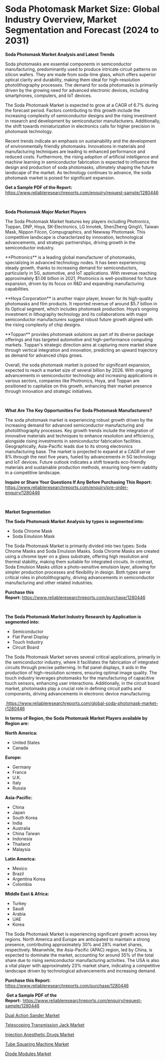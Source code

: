 <p><h1>Soda Photomask Market Size: Global Industry Overview, Market Segmentation and Forecast (2024 to 2031)</h1></p><p><strong>Soda Photomask Market Analysis and Latest Trends</strong></p>
<p><p>Soda photomasks are essential components in semiconductor manufacturing, predominantly used to produce intricate circuit patterns on silicon wafers. They are made from soda-lime glass, which offers superior optical clarity and durability, making them ideal for high-resolution photolithography processes. The demand for soda photomasks is primarily driven by the growing need for advanced electronic devices, including smartphones, computers, and IoT devices.</p><p>The Soda Photomask Market is expected to grow at a CAGR of 6.7% during the forecast period. Factors contributing to this growth include the increasing complexity of semiconductor designs and the rising investment in research and development by semiconductor manufacturers. Additionally, the shift towards miniaturization in electronics calls for higher precision in photomask technology.</p><p>Recent trends indicate an emphasis on sustainability and the development of environmentally friendly photomasks. Innovations in materials and manufacturing techniques are leading to enhanced performance and reduced costs. Furthermore, the rising adoption of artificial intelligence and machine learning in semiconductor fabrication is expected to influence the design and production of soda photomasks, ultimately shaping the future landscape of the market. As technology continues to advance, the soda photomask market is poised for significant expansion.</p></p>
<p><strong>Get a Sample PDF of the Report:&nbsp;</strong> <a href="https://www.reliableresearchreports.com/enquiry/request-sample/1280446?utm_campaign=1676&utm_medium=2&utm_source=Github&utm_content=ia&utm_term=18102024&utm_id=soda-photomask">https://www.reliableresearchreports.com/enquiry/request-sample/1280446</a></p>
<p>&nbsp;</p>
<p><strong>Soda Photomask Major Market Players</strong></p>
<p><p>The Soda Photomask Market features key players including Photronics, Toppan, DNP, Hoya, SK-Electronics, LG Innotek, ShenZheng QingVi, Taiwan Mask, Nippon Filcon, Compugraphics, and Newway Photomask. This competitive landscape is characterized by innovation, technological advancements, and strategic partnerships, driving growth in the semiconductor industry.</p><p>**Photronics** is a leading global manufacturer of photomasks, specializing in advanced technology nodes. It has been experiencing steady growth, thanks to increasing demand for semiconductors, particularly in 5G, automotive, and IoT applications. With revenue reaching approximately $1.06 billion in 2021, Photronics is well-positioned for future expansion, driven by its focus on R&D and expanding manufacturing capabilities.</p><p>**Hoya Corporation** is another major player, known for its high-quality photomasks and film products. It reported revenue of around $5.7 billion in its Optical segment, which includes photomask production. Hoya’s ongoing investment in lithography technology and its collaborations with major semiconductor manufacturers suggest robust future growth aligned with the rising complexity of chip designs.</p><p>**Toppan** provides photomask solutions as part of its diverse package offerings and has targeted automotive and high-performance computing markets. Toppan's strategic direction aims at capturing more market share through vertical integration and innovation, predicting an upward trajectory as demand for advanced chips grows.</p><p>Overall, the soda photomask market is poised for significant expansion, expected to reach a market size of several billion by 2026. With ongoing advancements in semiconductor technology and increasing applications in various sectors, companies like Photronics, Hoya, and Toppan are positioned to capitalize on this growth, enhancing their market presence through innovation and strategic initiatives.</p></p>
<p>&nbsp;</p>
<p><strong>What Are The Key Opportunities For Soda Photomask Manufacturers?</strong></p>
<p><p>The soda photomask market is experiencing robust growth driven by the increasing demand for advanced semiconductor manufacturing and photolithography processes. Key growth trends include the integration of innovative materials and techniques to enhance resolution and efficiency, alongside rising investments in semiconductor fabrication facilities. Geographically, Asia-Pacific leads due to its strong electronics manufacturing base. The market is projected to expand at a CAGR of over 8% through the next five years, fueled by advancements in 5G technology and IoT devices. Future outlook indicates a shift towards eco-friendly materials and sustainable production methods, ensuring long-term viability in a competitive landscape.</p></p>
<p><strong>Inquire or Share Your Questions If Any Before Purchasing This Report:</strong> <a href="https://www.reliableresearchreports.com/enquiry/pre-order-enquiry/1280446?utm_campaign=1676&utm_medium=2&utm_source=Github&utm_content=ia&utm_term=18102024&utm_id=soda-photomask">https://www.reliableresearchreports.com/enquiry/pre-order-enquiry/1280446</a></p>
<p>&nbsp;</p>
<p><strong>Market Segmentation</strong></p>
<p><strong>The Soda Photomask Market Analysis by types is segmented into:</strong></p>
<p><ul><li>Soda Chrome Mask</li><li>Soda Emulsion Mask</li></ul></p>
<p><p>The Soda Photomask Market is primarily divided into two types: Soda Chrome Masks and Soda Emulsion Masks. Soda Chrome Masks are created using a chrome layer on a glass substrate, offering high resolution and thermal stability, making them suitable for integrated circuits. In contrast, Soda Emulsion Masks utilize a photo-sensitive emulsion layer, allowing for simpler production processes and flexibility in design. Both types serve critical roles in photolithography, driving advancements in semiconductor manufacturing and other related industries.</p></p>
<p><strong>Purchase this Report:&nbsp;</strong><a href="https://www.reliableresearchreports.com/purchase/1280446?utm_campaign=1676&utm_medium=2&utm_source=Github&utm_content=ia&utm_term=18102024&utm_id=soda-photomask">https://www.reliableresearchreports.com/purchase/1280446</a></p>
<p>&nbsp;</p>
<p><strong>The Soda Photomask Market Industry Research by Application is segmented into:</strong></p>
<p><ul><li>Semiconductor</li><li>Flat Panel Display</li><li>Touch Industry</li><li>Circuit Board</li></ul></p>
<p><p>The Soda Photomask Market serves several critical applications, primarily in the semiconductor industry, where it facilitates the fabrication of integrated circuits through precise patterning. In flat panel displays, it aids in the production of high-resolution screens, ensuring optimal image quality. The touch industry leverages photomasks for the manufacturing of capacitive touch sensors, enhancing user interactions. Additionally, in the circuit board market, photomasks play a crucial role in defining circuit paths and components, driving advancements in electronic device manufacturing.</p></p>
<p><a href="https://www.reliableresearchreports.com/global-soda-photomask-market-r1280446?utm_campaign=1676&utm_medium=2&utm_source=Github&utm_content=ia&utm_term=18102024&utm_id=soda-photomask">&nbsp;https://www.reliableresearchreports.com/global-soda-photomask-market-r1280446</a></p>
<p><strong>In terms of Region, the Soda Photomask Market Players available by Region are:</strong></p>
<p>
    <p> <strong> North America: </strong>
        <ul>
            <li>United States</li>
            <li>Canada</li>
        </ul>
        </p> 
    <p> <strong> Europe: </strong>
        <ul>
            <li>Germany</li>
            <li>France</li>
            <li>U.K.</li>
            <li>Italy</li>
            <li>Russia</li>
        </ul>
        </p> 
    <p> <strong> Asia-Pacific: </strong>
        <ul>
            <li>China</li>
            <li>Japan</li>
            <li>South Korea</li>
            <li>India</li>
            <li>Australia</li>
            <li>China Taiwan</li>
            <li>Indonesia</li>
            <li>Thailand</li>
            <li>Malaysia</li>
        </ul>
        </p> 
    <p> <strong> Latin America: </strong>
        <ul>
            <li>Mexico</li>
            <li>Brazil</li>
            <li>Argentina Korea</li>
            <li>Colombia</li>
        </ul>
        </p> 
    <p> <strong> Middle East & Africa: </strong>
        <ul>
            <li>Turkey</li>
            <li>Saudi</li>
            <li>Arabia</li>
            <li>UAE</li>
            <li>Korea</li>
        </ul>
    </p>
    </p>
<p><p>The Soda Photomask Market is experiencing significant growth across key regions. North America and Europe are anticipated to maintain a strong presence, contributing approximately 30% and 28% market shares, respectively. Meanwhile, the Asia-Pacific (APAC) region, led by China, is expected to dominate the market, accounting for around 35% of the total share due to rising semiconductor manufacturing activities. The USA is also a vital player with approximately 23% market share, indicating a competitive landscape driven by technological advancements and increasing demand.</p></p>
<p><strong>Purchase this Report: </strong><a href="https://www.reliableresearchreports.com/purchase/1280446?utm_campaign=1676&utm_medium=2&utm_source=Github&utm_content=ia&utm_term=18102024&utm_id=soda-photomask">https://www.reliableresearchreports.com/purchase/1280446</a></p>
<p>&nbsp;<strong>Get a Sample PDF of the Report:&nbsp;&nbsp;</strong><a href="https://www.reliableresearchreports.com/enquiry/request-sample/1280446?utm_campaign=1676&utm_medium=2&utm_source=Github&utm_content=ia&utm_term=18102024&utm_id=soda-photomask">https://www.reliableresearchreports.com/enquiry/request-sample/1280446</a></p>
<p><strong></strong></p>
<p><p><a href="https://www.linkedin.com/pulse/surfing-dual-action-sander-wave-riding-market-currents-2031-iocbc?utm_campaign=1676&utm_medium=2&utm_source=Github&utm_content=ia&utm_term=18102024&utm_id=soda-photomask">Dual Action Sander Market</a></p><p><a href="https://www.linkedin.com/pulse/telescoping-transmission-jack-market-navigating-challenges-annjc?utm_campaign=1676&utm_medium=2&utm_source=Github&utm_content=ia&utm_term=18102024&utm_id=soda-photomask">Telescoping Transmission Jack Market</a></p><p><a href="https://github.com/MatthewHernandez403/Market-Research-Report-List-1/blob/main/injection-anesthetic-drugs-market.md?utm_campaign=1676&utm_medium=2&utm_source=Github&utm_content=ia&utm_term=18102024&utm_id=soda-photomask">Injection Anesthetic Drugs Market</a></p><p><a href="https://www.linkedin.com/pulse/booming-tube-squaring-machine-market-sector-analysis-hraoc?utm_campaign=1676&utm_medium=2&utm_source=Github&utm_content=ia&utm_term=18102024&utm_id=soda-photomask">Tube Squaring Machine Market</a></p><p><a href="https://www.linkedin.com/pulse/diode-modules-market-research-report-exploring-size-revenue-haxuf?utm_campaign=1676&utm_medium=2&utm_source=Github&utm_content=ia&utm_term=18102024&utm_id=soda-photomask">Diode Modules Market</a></p></p>